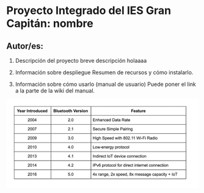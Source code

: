 
#  Proyecto Integrado del IES Gran Capitán:   nombre
## Autor/es: 

1. Descripción del proyecto
breve descripción holaaaa

2. Información sobre despliegue
Resumen de recursos y cómo instalarlo.


3. Información sobre cómo usarlo (manual de usuario)
Puede poner el link a la parte de la wiki del manual.

![Error](imagenes/bluetooh.png)
